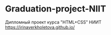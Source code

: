# Graduation-project-NIIT
Дипломный проект курса "HTML+CSS" НИИТ
https://irinaverkholetova.github.io/

